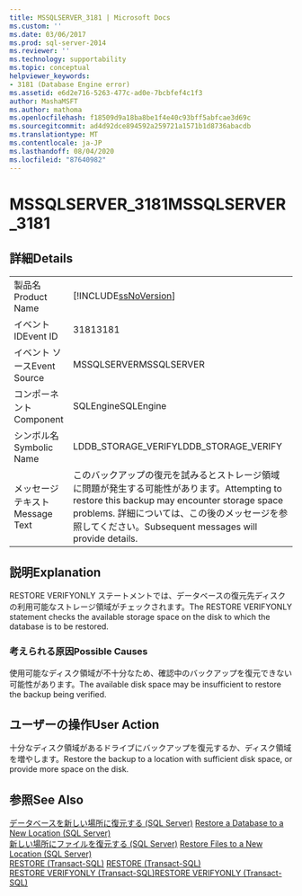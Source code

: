 ```yaml
---
title: MSSQLSERVER_3181 | Microsoft Docs
ms.custom: ''
ms.date: 03/06/2017
ms.prod: sql-server-2014
ms.reviewer: ''
ms.technology: supportability
ms.topic: conceptual
helpviewer_keywords:
- 3181 (Database Engine error)
ms.assetid: e6d2e716-5263-477c-ad0e-7bcbfef4c1f3
author: MashaMSFT
ms.author: mathoma
ms.openlocfilehash: f18509d9a18ba8be1f4e40c93bff5abfcae3d69c
ms.sourcegitcommit: ad4d92dce894592a259721a1571b1d8736abacdb
ms.translationtype: MT
ms.contentlocale: ja-JP
ms.lasthandoff: 08/04/2020
ms.locfileid: "87640982"
---
```

# <a name="mssqlserver_3181"></a><span data-ttu-id="65016-102">MSSQLSERVER_3181</span><span class="sxs-lookup"><span data-stu-id="65016-102">MSSQLSERVER_3181</span></span>
    
## <a name="details"></a><span data-ttu-id="65016-103">詳細</span><span class="sxs-lookup"><span data-stu-id="65016-103">Details</span></span>  
  
|||  
|-|-|  
|<span data-ttu-id="65016-104">製品名</span><span class="sxs-lookup"><span data-stu-id="65016-104">Product Name</span></span>|[!INCLUDE[ssNoVersion](../../includes/ssnoversion-md.md)]|  
|<span data-ttu-id="65016-105">イベント ID</span><span class="sxs-lookup"><span data-stu-id="65016-105">Event ID</span></span>|<span data-ttu-id="65016-106">3181</span><span class="sxs-lookup"><span data-stu-id="65016-106">3181</span></span>|  
|<span data-ttu-id="65016-107">イベント ソース</span><span class="sxs-lookup"><span data-stu-id="65016-107">Event Source</span></span>|<span data-ttu-id="65016-108">MSSQLSERVER</span><span class="sxs-lookup"><span data-stu-id="65016-108">MSSQLSERVER</span></span>|  
|<span data-ttu-id="65016-109">コンポーネント</span><span class="sxs-lookup"><span data-stu-id="65016-109">Component</span></span>|<span data-ttu-id="65016-110">SQLEngine</span><span class="sxs-lookup"><span data-stu-id="65016-110">SQLEngine</span></span>|  
|<span data-ttu-id="65016-111">シンボル名</span><span class="sxs-lookup"><span data-stu-id="65016-111">Symbolic Name</span></span>|<span data-ttu-id="65016-112">LDDB_STORAGE_VERIFY</span><span class="sxs-lookup"><span data-stu-id="65016-112">LDDB_STORAGE_VERIFY</span></span>|  
|<span data-ttu-id="65016-113">メッセージ テキスト</span><span class="sxs-lookup"><span data-stu-id="65016-113">Message Text</span></span>|<span data-ttu-id="65016-114">このバックアップの復元を試みるとストレージ領域に問題が発生する可能性があります。</span><span class="sxs-lookup"><span data-stu-id="65016-114">Attempting to restore this backup may encounter storage space problems.</span></span> <span data-ttu-id="65016-115">詳細については、この後のメッセージを参照してください。</span><span class="sxs-lookup"><span data-stu-id="65016-115">Subsequent messages will provide details.</span></span>|  
  
## <a name="explanation"></a><span data-ttu-id="65016-116">説明</span><span class="sxs-lookup"><span data-stu-id="65016-116">Explanation</span></span>  
 <span data-ttu-id="65016-117">RESTORE VERIFYONLY ステートメントでは、データベースの復元先ディスクの利用可能なストレージ領域がチェックされます。</span><span class="sxs-lookup"><span data-stu-id="65016-117">The RESTORE VERIFYONLY statement checks the available storage space on the disk to which the database is to be restored.</span></span>  
  
### <a name="possible-causes"></a><span data-ttu-id="65016-118">考えられる原因</span><span class="sxs-lookup"><span data-stu-id="65016-118">Possible Causes</span></span>  
 <span data-ttu-id="65016-119">使用可能なディスク領域が不十分なため、確認中のバックアップを復元できない可能性があります。</span><span class="sxs-lookup"><span data-stu-id="65016-119">The available disk space may be insufficient to restore the backup being verified.</span></span>  
  
## <a name="user-action"></a><span data-ttu-id="65016-120">ユーザーの操作</span><span class="sxs-lookup"><span data-stu-id="65016-120">User Action</span></span>  
 <span data-ttu-id="65016-121">十分なディスク領域があるドライブにバックアップを復元するか、ディスク領域を増やします。</span><span class="sxs-lookup"><span data-stu-id="65016-121">Restore the backup to a location with sufficient disk space, or provide more space on the disk.</span></span>  
  
## <a name="see-also"></a><span data-ttu-id="65016-122">参照</span><span class="sxs-lookup"><span data-stu-id="65016-122">See Also</span></span>  
 <span data-ttu-id="65016-123">[データベースを新しい場所に復元する &#40;SQL Server&#41;](../backup-restore/restore-a-database-to-a-new-location-sql-server.md) </span><span class="sxs-lookup"><span data-stu-id="65016-123">[Restore a Database to a New Location &#40;SQL Server&#41;](../backup-restore/restore-a-database-to-a-new-location-sql-server.md) </span></span>  
 <span data-ttu-id="65016-124">[新しい場所にファイルを復元する &#40;SQL Server&#41;](../backup-restore/restore-files-to-a-new-location-sql-server.md) </span><span class="sxs-lookup"><span data-stu-id="65016-124">[Restore Files to a New Location &#40;SQL Server&#41;](../backup-restore/restore-files-to-a-new-location-sql-server.md) </span></span>  
 <span data-ttu-id="65016-125">[RESTORE &#40;Transact-SQL&#41;](/sql/t-sql/statements/restore-statements-transact-sql) </span><span class="sxs-lookup"><span data-stu-id="65016-125">[RESTORE &#40;Transact-SQL&#41;](/sql/t-sql/statements/restore-statements-transact-sql) </span></span>  
 [<span data-ttu-id="65016-126">RESTORE VERIFYONLY &#40;Transact-SQL&#41;</span><span class="sxs-lookup"><span data-stu-id="65016-126">RESTORE VERIFYONLY &#40;Transact-SQL&#41;</span></span>](/sql/t-sql/statements/restore-statements-verifyonly-transact-sql)  
  
  
